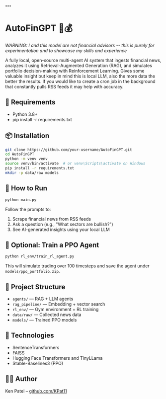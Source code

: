 """
# AutoFinGPT 🧠💰
*WARNING: I and this model are not financial advisors -- this is purely for experimentation and to showcase my skills and experience*

A fully local, open-source multi-agent AI system that ingests financial news, analyzes it using Retrieval-Augmented Generation (RAG), and simulates portfolio decision-making with Reinforcement Learning.
Gives some valuable insight but keep in mind this is local LLM, also the more data the better the results. If you would like to create a cron job in the background that constantly pulls RSS feeds it may help with accuracy.


## 🔧 Requirements
- Python 3.8+
- pip install -r requirements.txt

## 📦 Installation
```bash
git clone https://github.com/your-username/AutoFinGPT.git
cd AutoFinGPT
python -m venv venv
source venv/bin/activate  # or venv\Scripts\activate on Windows
pip install -r requirements.txt
mkdir -p data/raw models
```

## 🚀 How to Run
```bash
python main.py
```
Follow the prompts to:
1. Scrape financial news from RSS feeds
2. Ask a question (e.g., "What sectors are bullish?")
3. See AI-generated insights using your local LLM

## 🧪 Optional: Train a PPO Agent
```bash
python rl_env/train_rl_agent.py
```
This will simulate trading over 100 timesteps and save the agent under `models/ppo_portfolio.zip`.

## 📁 Project Structure
- `agents/` — RAG + LLM agents
- `rag_pipeline/` — Embedding + vector search
- `rl_env/` — Gym environment + RL training
- `data/raw/` — Collected news data
- `models/` — Trained PPO models

## 🧠 Technologies
- SentenceTransformers
- FAISS
- Hugging Face Transformers and TinyLLama
- Stable-Baselines3 (PPO)

## 👨‍💻 Author
Ken Patel – [github.com/KPat11](https://github.com/KPat11)
